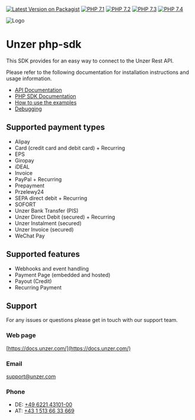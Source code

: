 [![Latest Version on Packagist](https://img.shields.io/packagist/v/unzerdev/php-sdk.svg?style=flat-square)](https://packagist.org/packages/unzerdev/php-sdk)
[![PHP 7.1](https://img.shields.io/badge/php-7.1-blue.svg)](http://www.php.net)
[![PHP 7.2](https://img.shields.io/badge/php-7.2-blue.svg)](http://www.php.net)
[![PHP 7.3](https://img.shields.io/badge/php-7.3-blue.svg)](http://www.php.net)
[![PHP 7.4](https://img.shields.io/badge/php-7.4-blue.svg)](http://www.php.net)

![Logo](https://dev.unzer.com/wp-content/uploads/2020/09/Unzer__PrimaryLogo_Raspberry_RGB.png)

# Unzer php-sdk
This SDK provides for an easy way to connect to the Unzer Rest API.

Please refer to the following documentation for installation instructions and usage information.

*   [API Documentation](https://docs.unzer.com/docs/introduction)
*   [PHP SDK Documentation](https://docs.unzer.com/docs/php-sdk)
*   [How to use the examples](https://docs.unzer.com/docs/example-implementations)
*   [Debugging](https://docs.unzer.com/docs/logging-and-debugging)

## Supported payment types
*   Alipay
*   Card (credit card and debit card) + Recurring
*   EPS
*   Giropay
*   iDEAL
*   Invoice
*   PayPal + Recurring
*   Prepayment
*   Przelewy24
*   SEPA direct debit + Recurring
*   SOFORT
*   Unzer Bank Transfer (PIS)
*   Unzer Direct Debit (secured) + Recurring
*   Unzer Instalment (secured)
*   Unzer Invoice (secured)
*   WeChat Pay

## Supported features
*   Webhooks and event handling
*   Payment Page (embedded and hosted)
*   Payout (Credit)
*   Recurring Payment

## Support
For any issues or questions please get in touch with our support team.

### Web page
[https://docs.unzer.com/](https://docs.unzer.com/)

### Email
[support@unzer.com](mailto:support@unzer.com)

### Phone
* DE: [+49 6221 43101-00](tel:+4962214310100)
* AT: [+43 1 513 66 33 669](tel:+4315136633669)
